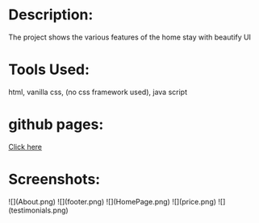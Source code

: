 <!DOCTYPE html>
<html lang="en">
<head>
    <meta charset="UTF-8">
    <meta http-equiv="X-UA-Compatible" content="IE=edge">
    <meta name="viewport" content="width=device-width, initial-scale=1.0">
</head>
<body>
    <h1>Description: </h1><p>The project shows the various features of the home stay with beautify UI</p>
    <h1>Tools Used: </h1><p>html, vanilla css, (no css framework used), java script</p>
    <h1>github pages: </h1><a href="http://">Click here</a>
    <h1>Screenshots: </h1>
</body>
</html>
![](About.png)
![](footer.png)
![](HomePage.png)
![](price.png)
![](testimonials.png)
